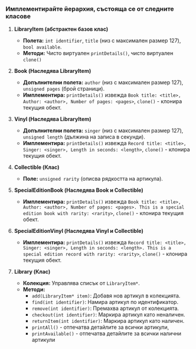 ### Имплементирайте йерархия, състояща се от следните класове


1. **LibraryItem (абстрактен базов клас)**
   - **Полета:** `int identifier`, `title` (низ с максимален размер 127), `bool available`.
   - **Методи:** Чисто виртуален `printDetails()`, чисто виртуален `clone()`

2. **Book (Наследява LibraryItem)**
   - **Допълнителни полета:** `author` (низ с максимален размер 127), `unsigned pages` (брой страници).
   - **Имплементира:** `printDetails()` извежда `Book title: <title>, Author: <author>, Number of pages: <pages>`, `clone()` - клонира текущия обект.

3. **Vinyl (Наследява LibraryItem)**
   - **Допълнителни полета:** `singer` (низ с максимален размер 127), `unsigned length` (дължина на записа в секунди).
   - **Имплементира:** `printDetails()` извежда `Record title: <title>, Singer: <singer>, Length in seconds: <length>`, `clone()` - клонира текущия обект.

4. **Collectible (Клас)**
   - **Поле:** `unsigned rarity` (описва рядкостта на артикула).

5. **SpecialEditionBook (Наследява Book и Collectible)**
   - **Имплементира:** `printDetails()` извежда `Book title: <title>, Author: <author>, Number of pages: <pages>. This is a special edition book with rarity: <rarity>`, `clone()` - клонира текущия обект.

6. **SpecialEditionVinyl (Наследява Vinyl и Collectible)**
   - **Имплементира:** `printDetails()` извежда `Record title: <title>, Singer: <singer>, Length in seconds: <length>. This is a special edition record with rarity: <rarity>`, `clone()` - клонира текущия обект.

7. **Library (Клас)**
   - **Колекция:** Управлява списък от `LibraryItem*`.
   - **Методи:**
     - `add(LibraryItem* item)`: Добавя нов артикул в колекцията.
     - `find(int identifier)`: Намира артикул по идентификатор.
     - `remove(int identifier)`: Премахва артикул от колекцията.
     - `checkout(int identifier)`: Маркира артикул като неналичен.
     - `returnItem(int identifier)`: Маркира артикул като наличен.
     - `printAll()` - отпечатва детайлите за всички артикули,
     - `printAvailable()` - отпечатва детайлите за всички налични артикули
